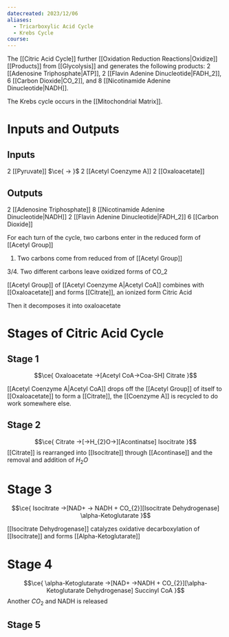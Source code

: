 ```yaml
---
datecreated: 2023/12/06
aliases:
  - Tricarboxylic Acid Cycle
  - Krebs Cycle
course:
---
```

The [[Citric Acid Cycle]] further [[Oxidation Reduction Reactions|Oxidize]] [[Products]] from [[Glycolysis]] and generates the following products: 2 [[Adenosine Triphosphate|ATP]], 2 [[Flavin Adenine Dinucleotide|FADH_2]], 6 [[Carbon Dioxide|CO_2]], and 8 [[Nicotinamide Adenine Dinucleotide|NADH]].

The Krebs cycle occurs in the [[Mitochondrial Matrix]].
# Inputs and Outputs

## Inputs

2 [[Pyruvate]] $\ce{ -> }$ 2 [[Acetyl Coenzyme A]]
2 [[Oxaloacetate]]

## Outputs

2 [[Adenosine Triphosphate]]
8 [[Nicotinamide Adenine Dinucleotide|NADH]]
2 [[Flavin Adenine Dinucleotide|FADH_2]]
6 [[Carbon Dioxide]]

For each turn of the cycle, two carbons enter in the reduced form of [[Acetyl Group]]

1. Two carbons come from reduced from of [[Acetyl Group]]

3/4. Two different carbons leave oxidized forms of CO_2

[[Acetyl Group]] of [[Acetyl Coenzyme A|Acetyl CoA]] combines with [[Oxaloacetate]] and forms [[Citrate]], an ionized form Citric Acid

Then it decomposes it into oxaloacetate

# Stages of Citric Acid Cycle

## Stage 1

$$\ce{ Oxaloacetate ->[Acetyl CoA->Coa-SH] Citrate }$$

[[Acetyl Coenzyme A|Acetyl CoA]] drops off the [[Acetyl Group]] of itself to [[Oxaloacetate]] to form a [[Citrate]], the [[Coenzyme A]] is recycled to do work somewhere else.

## Stage 2

$$\ce{ Citrate ->[->H_{2}O->][Acontinatse] Isocitrate }$$
[[Citrate]] is rearranged into [[Isocitrate]] through [[Acontinase]] and the removal and addition of $H_{2}O$

# Stage 3

$$\ce{ Isocitrate ->[NAD+ -> NADH + CO_{2}][Isocitrate Dehydrogenase] \alpha-Ketoglutarate }$$

[[Isocitrate Dehydrogenase]] catalyzes oxidative decarboxylation of [[Isocitrate]] and forms [[Alpha-Ketoglutarate]]

# Stage 4

$$\ce{ \alpha-Ketoglutarate ->[NAD+ ->NADH + CO_{2}][\alpha-Ketoglutarate Dehydrogenase] Succinyl CoA  }$$
Another $CO_{2}$ and NADH is released

## Stage 5

